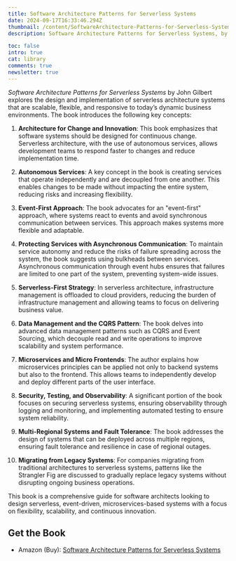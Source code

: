 ```yaml
---
title: Software Architecture Patterns for Serverless Systems
date: 2024-09-17T16:33:46.294Z
thumbnail: /content/SoftwareArchitecture-Patterns-for-Serverless-Systems.webp
description: Software Architecture Patterns for Serverless Systems, by John Gilbert is a comprehensive guide for software architects designing scalable, flexible, and event-driven systems using serverless architecture. It covers modern architectural patterns like autonomous services, event-first approaches, data management with CQRS, and security in serverless systems. It also offers strategies like the Strangler Fig pattern for migrating legacy systems to modern architectures.

toc: false
intro: true
cat: library
comments: true
newsletter: true
---
```


_Software Architecture Patterns for Serverless Systems_ by John Gilbert explores the design and implementation of serverless architecture systems that are scalable, flexible, and responsive to today’s dynamic business environments. The book introduces the following key concepts:

1. **Architecture for Change and Innovation**: This book emphasizes that software systems should be designed for continuous change. Serverless architecture, with the use of autonomous services, allows development teams to respond faster to changes and reduce implementation time.

2. **Autonomous Services**: A key concept in the book is creating services that operate independently and are decoupled from one another. This enables changes to be made without impacting the entire system, reducing risks and increasing flexibility.

3. **Event-First Approach**: The book advocates for an "event-first" approach, where systems react to events and avoid synchronous communication between services. This approach makes systems more flexible and adaptable.

4. **Protecting Services with Asynchronous Communication**: To maintain service autonomy and reduce the risks of failure spreading across the system, the book suggests using bulkheads between services. Asynchronous communication through event hubs ensures that failures are limited to one part of the system, preventing system-wide issues.

5. **Serverless-First Strategy**: In serverless architecture, infrastructure management is offloaded to cloud providers, reducing the burden of infrastructure management and allowing teams to focus on delivering business value.

6. **Data Management and the CQRS Pattern**: The book delves into advanced data management patterns such as CQRS and Event Sourcing, which decouple read and write operations to improve scalability and system performance.

7. **Microservices and Micro Frontends**: The author explains how microservices principles can be applied not only to backend systems but also to the frontend. This allows teams to independently develop and deploy different parts of the user interface.

8. **Security, Testing, and Observability**: A significant portion of the book focuses on securing serverless systems, ensuring observability through logging and monitoring, and implementing automated testing to ensure system reliability.

9. **Multi-Regional Systems and Fault Tolerance**: The book addresses the design of systems that can be deployed across multiple regions, ensuring fault tolerance and resilience in case of regional outages.

10. **Migrating from Legacy Systems**: For companies migrating from traditional architectures to serverless systems, patterns like the Strangler Fig are discussed to gradually replace legacy systems without disrupting ongoing business operations.

This book is a comprehensive guide for software architects looking to design serverless, event-driven, microservices-based systems with a focus on flexibility, scalability, and continuous innovation.

## Get the Book

- Amazon (Buy): [Software Architecture Patterns for Serverless Systems](https://www.amazon.com/Software-Architecture-Patterns-Serverless-Systems/dp/1800207034)
